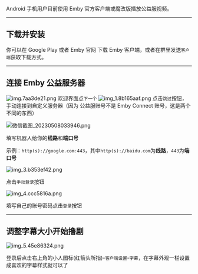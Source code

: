 
Android 手机用户目前使用 Emby 官方客户端或魔改版播放公益服视频。
* * *
## 下载并安装
你可以在 Google Play 或者 Emby 官网 下载 Emby 客户端，或者在群里发送`客户端`获取下载方式。
* * *
## 连接 Emby 公益服务器
![img.7aa3de21.png](../../../_resources/img.7aa3de21.png)
欢迎界面点`下一个`
![img_1.8b165aaf.png](../../../_resources/img_1.8b165aaf.png)
点击`跳过`按钮，手动连接到自定义服务器（因为 公益服账号不是 Emby Connect 账号，这是两个不同的东西）

![微信截图_20230508033946.png](../../../_resources/微信截图_20230508033946.png)

填写机器人给你的**线路**和**端口号**

示例：`http(s)://google.com:443`，其中`http(s)://baidu.com`为**线路**，`443`为**端口号**

![img_3.b353ef42.png](../../../_resources/img_3.b353ef42.png)

点击`手动登录`按钮

![img_4.ccc5816a.png](../../../_resources/img_4.ccc5816a.png)

填写自己的账号密码点击`登录`按钮
* * *
## 调整字幕大小开始撸剧

![img_5.45e86324.png](../../../_resources/img_5.45e86324.png)

登录后点击右上角的小人图标(红箭头所指)-`客户端设置`-`字幕`，在字幕外观一栏设置成喜欢的字幕样式就可以了